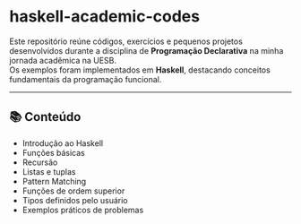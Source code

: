 # haskell-academic-codes

Este repositório reúne códigos, exercícios e pequenos projetos desenvolvidos durante a disciplina de **Programação Declarativa** na minha jornada acadêmica na UESB.  
Os exemplos foram implementados em **Haskell**, destacando conceitos fundamentais da programação funcional.

---

## 📚 Conteúdo

- Introdução ao Haskell
- Funções básicas
- Recursão
- Listas e tuplas
- Pattern Matching
- Funções de ordem superior
- Tipos definidos pelo usuário
- Exemplos práticos de problemas
